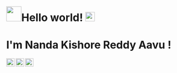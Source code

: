 <!--
### Hi there 👋

**nandakishore1807/nandakishore1807** is a ✨ _special_ ✨ repository because its `README.md` (this file) appears on your GitHub profile.

H are some ideas to get you started:

- 🔭 I’m currently working on ...
- 🌱 I’m currently learning ...
- 👯 I’m looking to collaborate on ...
- 🤔 I’m looking for help with ...
- 💬 Ask me about ...
- 📫 How to reach me: ...
- 😄 Pronouns: ...
- ⚡ Fun fact: ...
-->
# <img src="https://media1.tenor.com/images/9be16ee212250abbaf952e29f14fcb5e/tenor.gif?itemid=9499717" width="40px"/>Hello world!&nbsp;<img src="https://media.giphy.com/media/101qnIE0eyZIfS/giphy.gif" width="25px">

# I'm Nanda Kishore Reddy Aavu ! 

<a href="https://twitter.com/nandakishor1807">

  <img align="left" alt="Nanda Kishore's Twitter" width="22px" src="https://cdn.jsdelivr.net/npm/simple-icons@v3/icons/twitter.svg" />

</a>

<a href="https://www.linkedin.com/in/nanda-kishore-reddy">

  <img align="left" alt="Nanda Kishore's LinkdeIN" width="22px" src="https://cdn.jsdelivr.net/npm/simple-icons@v3/icons/linkedin.svg" />

</a>
<a href="https://t.me/nandakishore1807">

  <img align="left" alt="Nanda Kishore's Telegram" width="22px" src="https://cdn.jsdelivr.net/npm/simple-icons@v3/icons/telegram.svg" />

</a>
